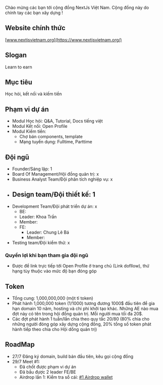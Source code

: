 Chào mừng các bạn tới cộng đồng NextJs Việt Nam. Cộng đồng này do chính tay các bạn xây dựng !
## Website chính thức

[www.nextjsvietnam.org](https://www.nextjsvietnam.org/)

## Slogan

Learn to earn

## Mục tiêu

Học hỏi, kết nối và kiếm tiền

## Phạm vi dự án
- Modul Học hỏi: Q&A, Tutorial, Docs tiếng việt
- Modul Kết nối: Open Profile
- Modul Kiếm tiền: 
  - Chợ bán components, template
  - Mạng tuyển dụng: Fulltime, Parttime


## Đội ngũ
- Founder/Sáng lập: 1
- Board Of Management/Hội đồng quản trị: x
- Business Analyst Team/Đội phân tích nghiệp vụ: x
- Design team/Đội thiết kế: 1
  - 
- Development Team/Đội phát triển dự án: x
  - BE: 
   - Leader: Khoa Trần
   - Member: 
  - FE: 
    - Leader: Chung Lê Bá
    - Member: 
- Testing team/Đội kiểm thử: x
### Quyền lợi khi bạn tham gia đội ngũ
- Được để link trực tiếp tới Open Profile ở trang chủ (Link dofllow), thứ hạng tùy thuộc vào mức độ bạn đóng góp
## Token
- Tổng cung: 1,000,000,000 (một tỉ token)
- Phát hành 1,000,000 token (1/1000) tương đương 1000$ đầu tiên để gia hạn domain 10 năm, hosting và chi phí khởi tạo khác. Những AE nào mua đợt này có tên trong hội đồng quản trị. Mỗi người mua tối đa 20$.
- Các đợt phát hành 1 tuần/lần chia theo quy tắc 20/80 (80% chia cho những người đóng góp xây dựng cộng đồng, 20% tổng số token phát hành tiếp theo chia cho Hội dồng quản trị)
## RoadMap
- 27/7 Đăng ký domain, build bản đầu tiên, kêu gọi cộng đồng
- 29/7 Meet #1:
  - Đã chốt được phạm vi dự án
  - Đã bầu được 2 leader FE/BE
  - Airdrop lần 1: Kiểm tra sổ cái: [#1 Airdrop wallet](https://ftmscan.com/token/0xb8058e311b451406bff63a11582b740a806b09e4?a=0xc78fd70a999a938ed939809fedd40e744d8c2bd9)